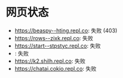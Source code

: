 # 网页状态
- https://beaspy--hting.repl.co: 失败 (403)
- https://rows--zixk.repl.co: 失败
- https://start--stpstyc.repl.co: 失败
- : 失败
- https://k2.shilh.repl.co: 失败
- https://chatai.cokio.repl.co: 失败
